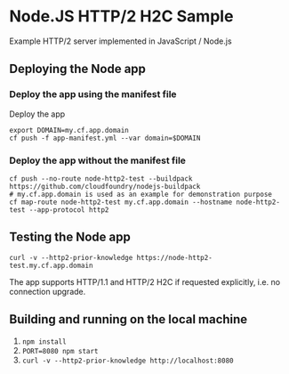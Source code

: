 # Node.JS HTTP/2 H2C Sample

Example HTTP/2 server implemented in JavaScript / Node.js
## Deploying the Node app
### Deploy the app using the manifest file
Deploy the app
```shell
export DOMAIN=my.cf.app.domain
cf push -f app-manifest.yml --var domain=$DOMAIN
```

### Deploy the app without the manifest file
```shell
cf push --no-route node-http2-test --buildpack https://github.com/cloudfoundry/nodejs-buildpack
# my.cf.app.domain is used as an example for demonstration purpose
cf map-route node-http2-test my.cf.app.domain --hostname node-http2-test --app-protocol http2
```

## Testing the Node app
```shell
curl -v --http2-prior-knowledge https://node-http2-test.my.cf.app.domain 
```

The app supports HTTP/1.1 and HTTP/2 H2C if requested explicitly, i.e. no connection upgrade.

## Building and running on the local machine

1. `npm install`
2. `PORT=8080 npm start`
3. `curl -v --http2-prior-knowledge http://localhost:8080`
